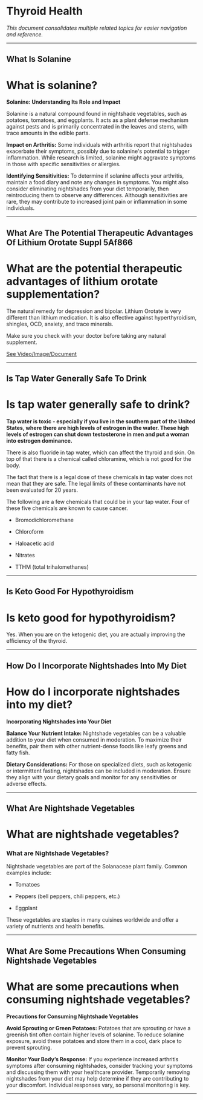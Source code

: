# Thyroid Health

*This document consolidates multiple related topics for easier navigation and reference.*

---

## What Is Solanine

# What is solanine?

**Solanine: Understanding Its Role and Impact**

Solanine is a natural compound found in nightshade vegetables, such as potatoes, tomatoes, and eggplants. It acts as a plant defense mechanism against pests and is primarily concentrated in the leaves and stems, with trace amounts in the edible parts.

**Impact on Arthritis:** Some individuals with arthritis report that nightshades exacerbate their symptoms, possibly due to solanine's potential to trigger inflammation. While research is limited, solanine might aggravate symptoms in those with specific sensitivities or allergies.

**Identifying Sensitivities:** To determine if solanine affects your arthritis, maintain a food diary and note any changes in symptoms. You might also consider eliminating nightshades from your diet temporarily, then reintroducing them to observe any differences. Although sensitivities are rare, they may contribute to increased joint pain or inflammation in some individuals.

---

## What Are The Potential Therapeutic Advantages Of Lithium Orotate Suppl 5Af866

# What are the potential therapeutic advantages of lithium orotate supplementation?

The natural remedy for depression and bipolar. Lithium Orotate is very different than lithium medication. It is also effective against hyperthyroidism, shingles, OCD, anxiety, and trace minerals.

Make sure you check with your doctor before taking any natural supplement.

 [See Video/Image/Document](https://hls-player.drberg.com/asset?path=migrated-assets/lithium-orotate-for-depression-bipolar-disorder-drberg-on-depression-remedy)

---

## Is Tap Water Generally Safe To Drink

# Is tap water generally safe to drink?

**Tap water is toxic - especially if you live in the southern part of the United States, where there are high levels of estrogen in the water. These high levels of estrogen can shut down testosterone in men and put a woman into estrogen dominance.**

There is also fluoride in tap water, which can affect the thyroid and skin. On top of that there is a chemical called chloramine, which is not good for the body.

The fact that there is a legal dose of these chemicals in tap water does not mean that they are safe. The legal limits of these contaminants have not been evaluated for 20 years.

The following are a few chemicals that could be in your tap water. Four of these five chemicals are known to cause cancer.

- Bromodichloromethane

- Chloroform

- Haloacetic acid

- Nitrates

- TTHM (total trihalomethanes)

---

## Is Keto Good For Hypothyroidism

# Is keto good for hypothyroidism?

Yes. When you are on the ketogenic diet, you are actually improving the efficiency of the thyroid.

---

## How Do I Incorporate Nightshades Into My Diet

# How do I incorporate nightshades into my diet?

**Incorporating Nightshades into Your Diet**

**Balance Your Nutrient Intake:** Nightshade vegetables can be a valuable addition to your diet when consumed in moderation. To maximize their benefits, pair them with other nutrient-dense foods like leafy greens and fatty fish.

**Dietary Considerations:** For those on specialized diets, such as ketogenic or intermittent fasting, nightshades can be included in moderation. Ensure they align with your dietary goals and monitor for any sensitivities or adverse effects.

---

## What Are Nightshade Vegetables

# What are nightshade vegetables?

### **What are Nightshade Vegetables?**

Nightshade vegetables are part of the Solanaceae plant family. Common examples include:

- Tomatoes

- Peppers (bell peppers, chili peppers, etc.)

- Eggplant

These vegetables are staples in many cuisines worldwide and offer a variety of nutrients and health benefits.

---

## What Are Some Precautions When Consuming Nightshade Vegetables

# What are some precautions when consuming nightshade vegetables?

**Precautions for Consuming Nightshade Vegetables**

**Avoid Sprouting or Green Potatoes:** Potatoes that are sprouting or have a greenish tint often contain higher levels of solanine. To reduce solanine exposure, avoid these potatoes and store them in a cool, dark place to prevent sprouting.

**Monitor Your Body’s Response:** If you experience increased arthritis symptoms after consuming nightshades, consider tracking your symptoms and discussing them with your healthcare provider. Temporarily removing nightshades from your diet may help determine if they are contributing to your discomfort. Individual responses vary, so personal monitoring is key.

---
